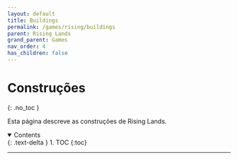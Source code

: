 ```yaml
---
layout: default
title: Buildings
permalink: /games/rising/buildings
parent: Rising Lands
grand_parent: Games
nav_order: 4
has_children: false
---
```


# Construções
{: .no_toc }
<br/>

Esta página descreve as construções de Rising Lands.

<details open markdown="block">
  <summary>
    Contents
  </summary>
  {: .text-delta }
1. TOC
{:toc}
</details>

--------------------------------------------------------------------------------

